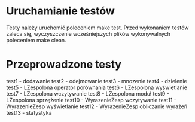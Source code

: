 # Uruchamianie testów
Testy należy uruchomić poleceniem make test. Przed wykonaniem testów zaleca się, wyczyszczenie wcześniejszych plików wykonywalnych poleceniem make clean.

# Przeprowadzone testy
test1 - dodawanie
test2 - odejmowanie
test3 - mnozenie
test4 - dzielenie
test5 - LZespolona operator porównania
test6 - LZespolona wyświetlanie
test7 - LZespolona wczytywanie
test8 - LZespolona moduł
test9 - LZespolona sprzężenie
test10 - WyrazenieZesp wczytywanie
test11 - WyrazenieZesp wyświetlanie
test12 - WyrazenieZesp obliczanie wyrażeń
test13 - statystyka